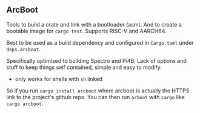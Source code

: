 ## ArcBoot
Tools to build a crate and link with a bootloader (asm). And to create a bootable image for `cargo test`.
Supports RISC-V and AARCH64.

Best to be used as a build dependency and configured in `Cargo.toml` under `deps.arcboot`.

Specifically optimised to building Spectro and Pi4B. Lack of options and stuff to keep things self contained, simple and easy to modify.

- only works for shells with `sh` linked

So if you run `cargo install arcboot` where arcboot is actually the HTTPS link to the project's github repo. You can then run `arboot` with `cargo` like `cargo arcboot`.
